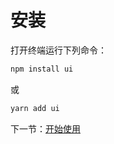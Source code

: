 # 安装

打开终端运行下列命令：

```bash
npm install ui
```

或

```bash
yarn add ui
```

下一节：[开始使用](#/doc/get-started)
